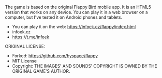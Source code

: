 The game is based on the original Flappy Bird mobile app. It is an HTML5 version that works on any device. You can play it in a web browser on a computer, but I've tested it on Android phones and tablets.
- You can play it on the web: https://infoek.cz/flappy/index.html
- infoek.cz
- https://t.me/infoek


ORIGINAL LICENSE:

- Forked: https://github.com/hyspace/flappy
- MIT License
- Copyright: THE IMAGES' AND SOUNDS' COPYRIGHT IS OWNED BY THE ORIGINAL GAME'S AUTHOR.
